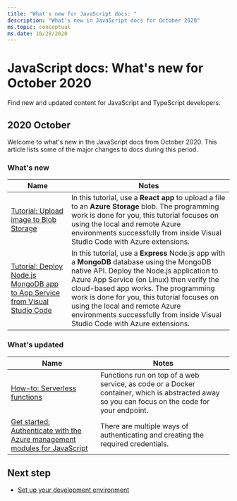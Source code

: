 ```yaml
---
title: "What's new for JavaScript docs: "
description: "What's new in JavaScript docs for October 2020"
ms.topic: conceptual
ms.date: 10/28/2020
---
```


# JavaScript docs: What's new for October 2020

Find new and updated content for JavaScript and TypeScript developers.

## 2020 October

Welcome to what's new in the JavaScript docs from October 2020. This article lists some of the major changes to docs during this period.

### What's new

|Name|Notes|
|---------------------------------------|--|
|[Tutorial: Upload image to Blob Storage](/azure/developer/javascript/tutorial/browser-file-upload?preview=tutorialFeedback)|In this tutorial, use a **React app** to upload a file to an **Azure Storage** blob. The programming work is done for you, this tutorial focuses on using the local and remote Azure environments successfully from inside Visual Studio Code with Azure extensions.|
|[Tutorial: Deploy Node.js MongoDB app to App Service from Visual Studio Code](/azure/developer/javascript/tutorial/web-app-mongodb?preview=tutorialFeedback)|In this tutorial, use a **Express** Node.js app with a **MongoDB** database using the MongoDB native API. Deploy the Node.js application to Azure App Service (on Linux) then verify the cloud-based app works. The programming work is done for you, this tutorial focuses on using the local and remote Azure environments successfully from inside Visual Studio Code with Azure extensions.|

### What's updated

|Name|Notes|
|---------------------------------------|--|
|[How-to: Serverless functions](how-to/develop-serverless-apps.md)|Functions run on top of a web service, as code or a Docker container, which is abstracted away so you can focus on the code for your endpoint.|
|[Get started: Authenticate with the Azure management modules for JavaScript](core/node-sdk-azure-authenticate.md)|There are multiple ways of authenticating and creating the required credentials.|

## Next step

* [Set up your development environment](/azure/developer/javascript/core/configure-local-development-environment)
